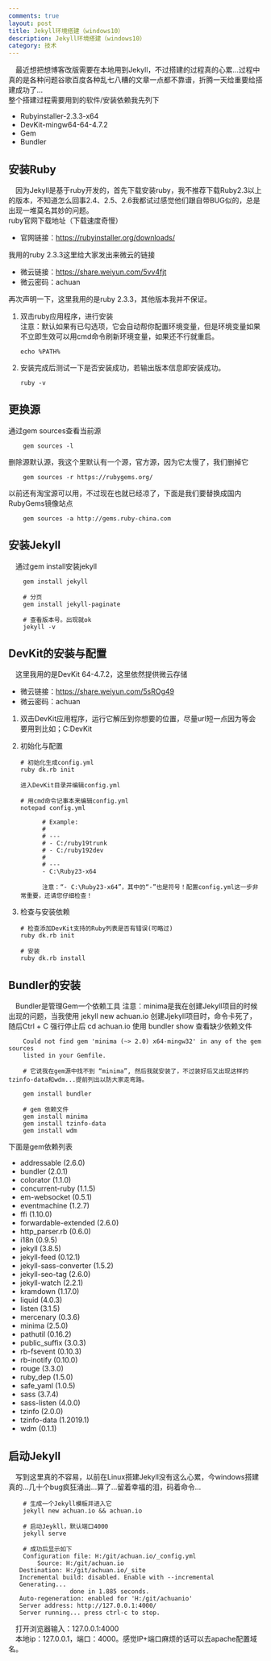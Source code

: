 ```yaml
---
comments: true
layout: post
title: Jekyll环境搭建（windows10）
description: Jekyll环境搭建（windows10）
category: 技术
---
```


&emsp;最近想把想博客改版需要在本地用到Jekyll，不过搭建的过程真的心累...过程中真的是各种问题谷歌百度各种乱七八糟的文章一点都不靠谱，折腾一天给重要给搭建成功了...  
整个搭建过程需要用到的软件/安装依赖我先列下
 * Rubyinstaller-2.3.3-x64
 * DevKit-mingw64-64-4.7.2
 * Gem
 * Bundler

## 安装Ruby
&emsp;因为Jekyll是基于ruby开发的，首先下载安装ruby，我不推荐下载Ruby2.3以上的版本，不知道怎么回事2.4、2.5、2.6我都试过感觉他们跟自带BUG似的，总是出现一堆莫名其妙的问题。  
ruby官网下载地址（下载速度奇慢）
 * 官网链接：https://rubyinstaller.org/downloads/

我用的ruby 2.3.3这里给大家发出来微云的链接
 * 微云链接：https://share.weiyun.com/5vv4fjt
 * 微云密码：achuan

再次声明一下，这里我用的是ruby 2.3.3，其他版本我并不保证。
 1. 双击ruby应用程序，进行安装  
 注意：默认如果有已勾选项，它会自动帮你配置环境变量，但是环境变量如果不立即生效可以用cmd命令刷新环境变量，如果还不行就重启。
 
        echo %PATH%

  2. 安装完成后测试一下是否安装成功，若输出版本信息即安装成功。

         ruby -v

## 更换源
通过gem sources查看当前源
      
        gem sources -l

删除源默认源，我这个里默认有一个源，官方源，因为它太慢了，我们删掉它

        gem sources -r https://rubygems.org/

以前还有淘宝源可以用，不过现在也就已经凉了，下面是我们要替换成国内RubyGems镜像站点

        gem sources -a http://gems.ruby-china.com

## 安装Jekyll
&emsp;通过gem install安装jekyll

        gem install jekyll

        # 分页
        gem install jekyll-paginate

        # 查看版本号。出现就ok
        jekyll -v

## DevKit的安装与配置
&emsp;这里我用的是DevKit 64-4.7.2，这里依然提供微云存储
 * 微云链接：https://share.weiyun.com/5sROg49
 * 微云密码：achuan
 1. 双击DevKit应用程序，运行它解压到你想要的位置，尽量url短一点因为等会要用到比如；C:DevKit  

 2. 初始化与配置

        # 初始化生成config.yml
        ruby dk.rb init

        进入DevKit目录并编辑config.yml

        # 用cmd命令记事本来编辑config.yml
        notepad config.yml

              # Example:
              #
              # ---
              # - C:/ruby19trunk
              # - C:/ruby192dev
              #
              # ---
              - C:\Ruby23-x64

              注意：“- C:\Ruby23-x64”，其中的“-”也是符号！配置config.yml这一步非常重要，还请您仔细检查！
              
 3. 检查与安装依赖

        # 检查添加DevKit支持的Ruby列表是否有错误(可略过)
        ruby dk.rb init

        # 安装
        ruby dk.rb install

## Bundler的安装
&emsp;Bundler是管理Gem一个依赖工具
注意：minima是我在创建Jekyll项目的时候出现的问题，当我使用 jekyll new achuan.io 创建Jjekyll项目时，命令卡死了，随后Ctrl + C 强行停止后 cd achuan.io 使用 bundler show 查看缺少依赖文件

        Could not find gem 'minima (~> 2.0) x64-mingw32' in any of the gem sources
        listed in your Gemfile.

        # 它说我在gem源中找不到 “minima”, 然后我就安装了，不过装好后又出现这样的tzinfo-data和wdm...提前列出以防大家走弯路。

        gem install bundler

        # gem 依赖文件
        gem install minima
        gem install tzinfo-data
        gem install wdm

 下面是gem依赖列表

  * addressable (2.6.0)  
  * bundler (2.0.1)  
  * colorator (1.1.0)  
  * concurrent-ruby (1.1.5)
  * em-websocket (0.5.1)
  * eventmachine (1.2.7)
  * ffi (1.10.0)
  * forwardable-extended (2.6.0)
  * http_parser.rb (0.6.0)
  * i18n (0.9.5)
  * jekyll (3.8.5)
  * jekyll-feed (0.12.1)
  * jekyll-sass-converter (1.5.2)
  * jekyll-seo-tag (2.6.0)
  * jekyll-watch (2.2.1)
  * kramdown (1.17.0)
  * liquid (4.0.3)
  * listen (3.1.5)
  * mercenary (0.3.6)
  * minima (2.5.0)
  * pathutil (0.16.2)
  * public_suffix (3.0.3)
  * rb-fsevent (0.10.3)
  * rb-inotify (0.10.0)
  * rouge (3.3.0)
  * ruby_dep (1.5.0)
  * safe_yaml (1.0.5)
  * sass (3.7.4)
  * sass-listen (4.0.0)
  * tzinfo (2.0.0)
  * tzinfo-data (1.2019.1)
  * wdm (0.1.1)

## 启动Jekyll
&emsp;写到这里真的不容易，以前在Linux搭建Jekyll没有这么心累，今windows搭建真的...几十个bug疯狂涌出...算了...留着幸福的泪，码着命令...

        # 生成一个Jekyll模板并进入它
        jekyll new achuan.io && achuan.io

        # 启动Jeykll，默认端口4000
        jekyll serve

        # 成功后显示如下
        Configuration file: H:/git/achuan.io/_config.yml
            Source: H:/git/achuan.io
       Destination: H:/git/achuan.io/_site
       Incremental build: disabled. Enable with --incremental
       Generating... 
                     done in 1.885 seconds.
       Auto-regeneration: enabled for 'H:/git/achuanio'
       Server address: http://127.0.0.1:4000/
       Server running... press ctrl-c to stop.

&emsp;打开浏览器输入：127.0.0.1:4000  
&emsp;本地ip：127.0.0.1，端口：4000。感觉IP+端口麻烦的话可以去apache配置域名。